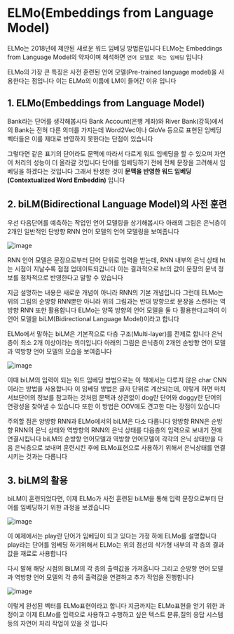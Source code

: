 # ELMo(Embeddings from Language Model)

ELMo는 2018년에 제안된 새로운 워드 임베딩 방법론입니다 ELMo는 Embeddings from Language Model의 약자이며 해석하면 `언어 모델로 하는 임베딩` 입니다 

ELMo의 가장 큰 특징은 사전 훈련된 언어 모델(Pre-trained language model)을 사용한다는 
점입니다 이는 ELMo의 이름에 LM이 들어간 이유 입니다 

## 1. ELMo(Embeddings from Language Model)

Bank라는 단어를 생각해봅시다 Bank Account(은행 계좌)와 River Bank(강둑)에서의 Bank는 전혀 다른 의미를 가지는데 Word2Vec이나 GloVe 등으로 표현된 임베딩 벡터들은 이를 제대로 반영하지 못한다는 단점이 있습니다 

그렇다면 같은 표기의 단어라도 문맥에 따라서 다르게 워드 임베딩을 할 수 있으며 자연어 처리의 성능이 더 올라갈 것입니다 단어를 임베딩하기 전에 전체 문장을 고려해서 임베딩을 하겠다는 것입니다 그래서 탄생한 것이 **문맥을 반영한 워드 임베딩(Contextualized Word Embeddin)** 입니다

## 2. biLM(Bidirectional Language Model)의 사전 훈련

우선 다음단어를 예측하는 작업인 언어 모델링을 상기해봅시다 아래의 그림은 은닉층이 2개인 일반적인 단방향 RNN 언어 모델의 언어 모델링을 보여줍니다 

![image](https://user-images.githubusercontent.com/80239748/140600893-2a48ba8d-c0f4-4de1-9301-dd4d044005e6.png)

RNN 언어 모델은 문장으로부터 단어 단위로 입력을 받는데, RNN 내부의 은닉 상태 ht는 시점이 지날수록 점점 업데이트되갑니다 이는 결과적으로 ht의 값이 문장의 문낵 정보를 점차적으로 반영한다고 말할 수 있습니다 

지금 설명하는 내용은 새로운 개념이 아니라 RNN의 기본 개념입니다 그런데 ELMo는 위의 그림의 순방향 RNN뿐만 아니라 위의 그림과는 반대 방향으로 문장을 스캔하는 역방향 RNN 또한 활용합니다 ELMo는 양쪽 방향의 언어 모델을 둘 다 활용한다고하여 이 언어 모델을 biLM(Bidirectional Language Model)이라고 합니다 

ELMo에서 말하는 biLM은 기본적으로 다층 구조(Multi-layer)를 전제로 합니다 은닉층이 최소 2개 이상이라는 의미입니다 아래의 그림은 은닉층이 2개인 순방향 언어 모델과 역방향 언어 모델의 모습을 보여줍니다 

![image](https://user-images.githubusercontent.com/80239748/140601074-95e1fc35-2794-423b-81ff-0248ea118884.png)

이때 biLM의 입력이 되는 워드 임베딩 방법으로는 이 책에서는 다루지 않은 char CNN이라는 방법을 사용합니다 이 임베딩 방법은 글자 단위로 계산되는데, 이렇게 하면 마치 서브단어의 정보를 참고하는 것처럼 문맥과 상관없이 dog란 단어와 doggy란 단어의 연광성을 찾아낼 수 있습니다 또한 이 방법은 OOV에도 견고한 다는 장점이 있습니다 

주의할 점은 양방향 RNN과 ELMo에서의 biLM은 다소 다릅니다 양방향 RNN은 순방향 RNN의 은닉 상태와 역방향의 RNN의 은닉 상태를 다음층의 입력으로 보내기 전에 연결시킵니다 biLM의 순방향 언어모델과 역방향 언어모델이 각각의 은닉 상태만을 다음 은닉층으로 보내며 훈련시킨 후에 ELMo표현으로 사용하기 위해서 은닉상태를 연결 시키는 것과는 다릅니다 

## 3. biLM의 활용

biLM이 훈련되었다면, 이제 ELMo가 사전 훈련된 biLM을 통해 입력 문장으로부터 단어를 임베딩하기 위한 과정을 보겠습니다 

![image](https://user-images.githubusercontent.com/80239748/140633286-feee4f36-d102-419b-9bce-696b5f47c321.png)

이 예제에서는 play란 단어가 임베딩이 되고 있다는 가정 하에 ELMo를 설명합니다 
play라는 단어를 임베딩 하기위해서 ELMo는 위의 점선의 삭가형 내부의 각 층의 결과값을 재료로 사용합니다

다시 말해 해당 시점의 BiLM의 각 층의 출력값을 가져옵니다 그리고 순방향 언어 모델과 역방향 언어 모델의 각 층의 출력값을 연결하고 추가 작업을 진행합니다 

![image](https://user-images.githubusercontent.com/80239748/140634241-aeabc2ca-1e34-4bb2-8c60-1a0d15f0ea1e.png)

이렇게 완성된 벡터를 ELMo표현이라고 합니다 지금까지는 ELMo표현을 얻기 위한 과정이고 이제 ELMo를 입력으로 사용하고 수행하고 싶은 텍스트 분류,질의 응답 시스템등의 자연어 처리 작업이 있을 것 입니다 

